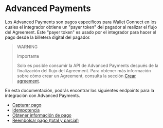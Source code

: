 # Advanced Payments

Los Advanced Payments son pagos específicos para Wallet Connect en los cuales el integrador obtiene un "payer token" del pagador al realizar el flujo del Agreement. Este "payer token" es usado por el integrador para hacer el pago desde la billetera digital del pagador.


> WARNING
>
> Importante
>
> Solo es posible consumir la API de Advanced Payments después de la finalización del flujo del Agreement. Para obtener más información sobre cómo crear un Agreement, consulta la sección [Crear agreement](/developers/es/docs/wallet-connect/integration-configuration/create-agreement).

En esta documentación, podrás encontrar los siguientes endpoints para la integración con Advanced Payments.

* [Capturar pago](/developers/es/docs/wallet-connect/advanced-payments/capture-payment)
* [Idempotencia](/developers/es/docs/wallet-connect/advanced-payments/idempotency)
* [Obtener información de pago](/developers/es/docs/wallet-connect/advanced-payments/get-payment-information)
* [Reembolsar pago (total y parcial)](/developers/es/docs/wallet-connect/advanced-payments/refund-pago)
